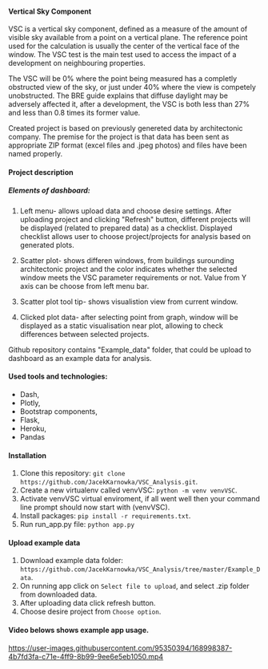 #### Vertical Sky Component
VSC is a vertical sky component, defined as a measure of the amount of visible sky available from a point on a vertical plane. The reference point used for the calculation is usually the center of the vertical face of the window. The VSC test is the main test used to access the impact of a development on neighbouring properties. 

The VSC will be 0% where the point being measured has a completly obstructed view of the sky, or just under 40% where the view is competely unobstructed. 
The BRE guide explains that diffuse daylight may be adversely affected it, after a development, the VSC is both less than 27% and less than 0.8 times its former value.

Created project is based on previously genereted data by architectonic company. The premise for the project is that data has been sent as appropriate ZIP format (excel files and .jpeg photos) and files have been named properly.

#### Project description

##### Elements of dashboard:
1. Left menu- allows upload data and choose desire settings. After uploading project and clicking "Refresh" button, different projects will be displayed (related to prepared data) as a checklist. Displayed checklist allows user to choose project/projects for analysis based on generated plots.

2. Scatter plot- shows differen windows, from buildings surounding architectonic project and the color indicates whether the selected window meets the VSC parameter requirements or not. Value from Y axis can be choose from left menu bar.

3. Scatter plot tool tip- shows visualistion view from current window.

4. Clicked plot data- after selecting point from graph, window will be displayed as a static visualisation near plot, allowing to check differences between selected projects.

Github repository contains "Example_data" folder, that could be upload to dashboard as an example data for analysis.

#### Used tools and technologies:
- Dash,
- Plotly,
- Bootstrap components,
- Flask,
- Heroku,
- Pandas

#### Installation
1. Clone this repository: `git clone https://github.com/JacekKarnowka/VSC_Analysis.git`.
2. Create a new virtualenv called venvVSC: `python -m venv venvVSC`.
3. Activate venvVSC virtual enviroment, if all went well then your command line prompt should now start with (venvVSC).
4. Install packages: `pip install -r requirements.txt`.
5. Run run_app.py file: `python app.py`

#### Upload example data
1. Download example data folder: `https://github.com/JacekKarnowka/VSC_Analysis/tree/master/Example_Data`.
2. On running app click on `Select file to upload`, and select .zip folder from downloaded data.
3. After uploading data click refresh button.
4. Choose desire project from `Choose option`.

#### Video belows shows example app usage.

https://user-images.githubusercontent.com/95350394/168998387-4b7fd3fa-c71e-4ff9-8b99-9ee6e5eb1050.mp4

